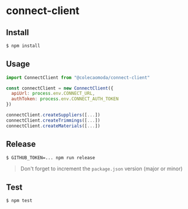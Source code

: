 # connect-client

## Install

```sh
$ npm install
```

## Usage

```js
import ConnectClient from "@colecaomoda/connect-client"

const connectClient = new ConnectClient({
  apiUrl: process.env.CONNECT_URL,
  authToken: process.env.CONNECT_AUTH_TOKEN
})

connectClient.createSuppliers([...])
connectClient.createTrimmings([...])
connectClient.createMaterials([...])
```

## Release

```sh
$ GITHUB_TOKEN=... npm run release
```

> Don't forget to increment the `package.json` version (major or minor)

## Test

```sh
$ npm test
```